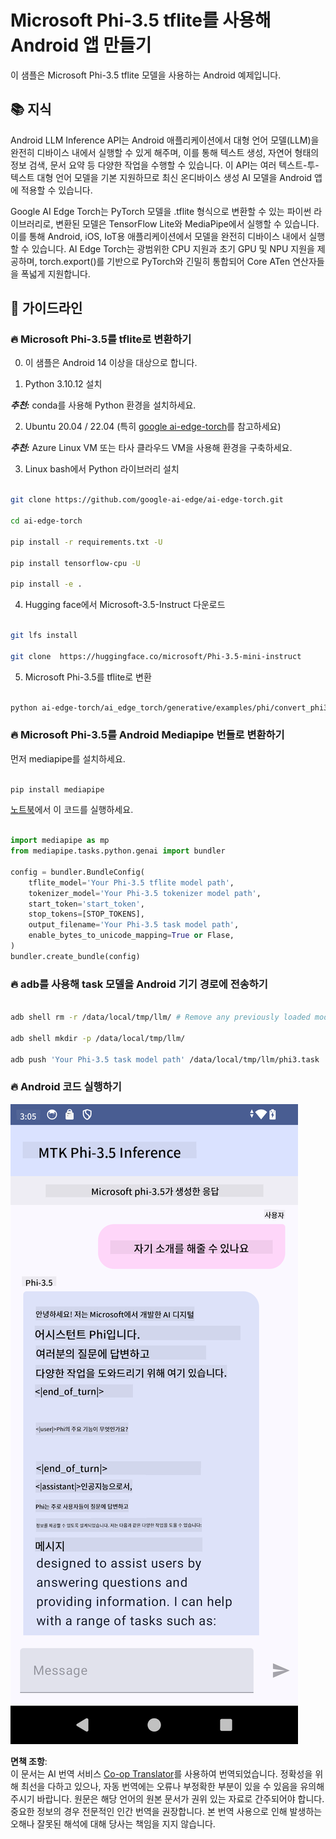 <!--
CO_OP_TRANSLATOR_METADATA:
{
  "original_hash": "c4fe7f589d179be96a5577b0b8cba6aa",
  "translation_date": "2025-07-17T02:50:57+00:00",
  "source_file": "md/02.Application/01.TextAndChat/Phi3/UsingPhi35TFLiteCreateAndroidApp.md",
  "language_code": "ko"
}
-->
# **Microsoft Phi-3.5 tflite를 사용해 Android 앱 만들기**

이 샘플은 Microsoft Phi-3.5 tflite 모델을 사용하는 Android 예제입니다.

## **📚 지식**

Android LLM Inference API는 Android 애플리케이션에서 대형 언어 모델(LLM)을 완전히 디바이스 내에서 실행할 수 있게 해주며, 이를 통해 텍스트 생성, 자연어 형태의 정보 검색, 문서 요약 등 다양한 작업을 수행할 수 있습니다. 이 API는 여러 텍스트-투-텍스트 대형 언어 모델을 기본 지원하므로 최신 온디바이스 생성 AI 모델을 Android 앱에 적용할 수 있습니다.

Google AI Edge Torch는 PyTorch 모델을 .tflite 형식으로 변환할 수 있는 파이썬 라이브러리로, 변환된 모델은 TensorFlow Lite와 MediaPipe에서 실행할 수 있습니다. 이를 통해 Android, iOS, IoT용 애플리케이션에서 모델을 완전히 디바이스 내에서 실행할 수 있습니다. AI Edge Torch는 광범위한 CPU 지원과 초기 GPU 및 NPU 지원을 제공하며, torch.export()를 기반으로 PyTorch와 긴밀히 통합되어 Core ATen 연산자들을 폭넓게 지원합니다.

## **🪬 가이드라인**

### **🔥 Microsoft Phi-3.5를 tflite로 변환하기**

0. 이 샘플은 Android 14 이상을 대상으로 합니다.

1. Python 3.10.12 설치

***추천:*** conda를 사용해 Python 환경을 설치하세요.

2. Ubuntu 20.04 / 22.04 (특히 [google ai-edge-torch](https://github.com/google-ai-edge/ai-edge-torch)를 참고하세요)

***추천:*** Azure Linux VM 또는 타사 클라우드 VM을 사용해 환경을 구축하세요.

3. Linux bash에서 Python 라이브러리 설치

```bash

git clone https://github.com/google-ai-edge/ai-edge-torch.git

cd ai-edge-torch

pip install -r requirements.txt -U 

pip install tensorflow-cpu -U

pip install -e .

```

4. Hugging face에서 Microsoft-3.5-Instruct 다운로드

```bash

git lfs install

git clone  https://huggingface.co/microsoft/Phi-3.5-mini-instruct

```

5. Microsoft Phi-3.5를 tflite로 변환

```bash

python ai-edge-torch/ai_edge_torch/generative/examples/phi/convert_phi3_to_tflite.py --checkpoint_path  Your Microsoft Phi-3.5-mini-instruct path --tflite_path Your Microsoft Phi-3.5-mini-instruct tflite path  --prefill_seq_len 1024 --kv_cache_max_len 1280 --quantize True

```

### **🔥 Microsoft Phi-3.5를 Android Mediapipe 번들로 변환하기**

먼저 mediapipe를 설치하세요.

```bash

pip install mediapipe

```

[노트북](../../../../../../code/09.UpdateSamples/Aug/Android/convert/convert_phi.ipynb)에서 이 코드를 실행하세요.

```python

import mediapipe as mp
from mediapipe.tasks.python.genai import bundler

config = bundler.BundleConfig(
    tflite_model='Your Phi-3.5 tflite model path',
    tokenizer_model='Your Phi-3.5 tokenizer model path',
    start_token='start_token',
    stop_tokens=[STOP_TOKENS],
    output_filename='Your Phi-3.5 task model path',
    enable_bytes_to_unicode_mapping=True or Flase,
)
bundler.create_bundle(config)

```

### **🔥 adb를 사용해 task 모델을 Android 기기 경로에 전송하기**

```bash

adb shell rm -r /data/local/tmp/llm/ # Remove any previously loaded models

adb shell mkdir -p /data/local/tmp/llm/

adb push 'Your Phi-3.5 task model path' /data/local/tmp/llm/phi3.task

```

### **🔥 Android 코드 실행하기**

![demo](../../../../../../translated_images/demo.06d5a4246f057d1be99ffad0cbf22f4ac0c41530774d51ff903cfaa1d3cd3c8e.ko.png)

**면책 조항**:  
이 문서는 AI 번역 서비스 [Co-op Translator](https://github.com/Azure/co-op-translator)를 사용하여 번역되었습니다. 정확성을 위해 최선을 다하고 있으나, 자동 번역에는 오류나 부정확한 부분이 있을 수 있음을 유의해 주시기 바랍니다. 원문은 해당 언어의 원본 문서가 권위 있는 자료로 간주되어야 합니다. 중요한 정보의 경우 전문적인 인간 번역을 권장합니다. 본 번역 사용으로 인해 발생하는 오해나 잘못된 해석에 대해 당사는 책임을 지지 않습니다.